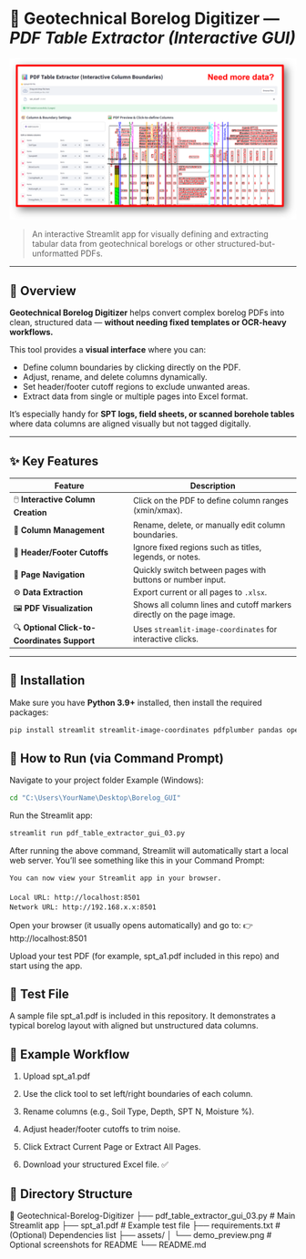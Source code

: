 # 🧱 Geotechnical Borelog Digitizer — *PDF Table Extractor (Interactive GUI)*

![Demo Screenshot](assets/demo_preview.png)
> An interactive Streamlit app for visually defining and extracting tabular data from geotechnical borelogs or other structured-but-unformatted PDFs.
---

## 📘 Overview

**Geotechnical Borelog Digitizer** helps convert complex borelog PDFs into clean, structured data — **without needing fixed templates or OCR-heavy workflows.**

This tool provides a **visual interface** where you can:
- Define column boundaries by clicking directly on the PDF.
- Adjust, rename, and delete columns dynamically.
- Set header/footer cutoff regions to exclude unwanted areas.
- Extract data from single or multiple pages into Excel format.

It’s especially handy for **SPT logs, field sheets, or scanned borehole tables** where data columns are aligned visually but not tagged digitally.

---

## ✨ Key Features

| Feature | Description |
|----------|--------------|
| 🖱️ **Interactive Column Creation** | Click on the PDF to define column ranges (xmin/xmax). |
| 🧭 **Column Management** | Rename, delete, or manually edit column boundaries. |
| 📏 **Header/Footer Cutoffs** | Ignore fixed regions such as titles, legends, or notes. |
| 📄 **Page Navigation** | Quickly switch between pages with buttons or number input. |
| ⚙️ **Data Extraction** | Export current or all pages to `.xlsx`. |
| 🖼️ **PDF Visualization** | Shows all column lines and cutoff markers directly on the page image. |
| 🔍 **Optional Click-to-Coordinates Support** | Uses `streamlit-image-coordinates` for interactive clicks. |

---

## 🧰 Installation

Make sure you have **Python 3.9+** installed, then install the required packages:

```bash
pip install streamlit streamlit-image-coordinates pdfplumber pandas openpyxl pillow
```



## 🚀 How to Run (via Command Prompt)

Navigate to your project folder
Example (Windows):

```bash
cd "C:\Users\YourName\Desktop\Borelog_GUI"
```

Run the Streamlit app:

```bash
streamlit run pdf_table_extractor_gui_03.py
```

After running the above command, Streamlit will automatically start a local web server.
You’ll see something like this in your Command Prompt:

```bash
You can now view your Streamlit app in your browser.

Local URL: http://localhost:8501
Network URL: http://192.168.x.x:8501
```

Open your browser (it usually opens automatically) and go to:
👉 http://localhost:8501

Upload your test PDF (for example, spt_a1.pdf included in this repo) and start using the app.

## 🧪 Test File

A sample file spt_a1.pdf is included in this repository.
It demonstrates a typical borelog layout with aligned but unstructured data columns.

## 🧱 Example Workflow

1. Upload spt_a1.pdf

2. Use the click tool to set left/right boundaries of each column.

3. Rename columns (e.g., Soil Type, Depth, SPT N, Moisture %).

4. Adjust header/footer cutoffs to trim noise.

5. Click Extract Current Page or Extract All Pages.

6. Download your structured Excel file. ✅

## 🧩 Directory Structure
📂 Geotechnical-Borelog-Digitizer
 ├── pdf_table_extractor_gui_03.py      # Main Streamlit app
 ├── spt_a1.pdf                         # Example test file
 ├── requirements.txt                   # (Optional) Dependencies list
 ├── assets/
 │    └── demo_preview.png              # Optional screenshots for README
 └── README.md